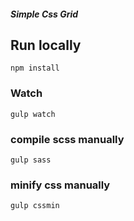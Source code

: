 ##### *Simple Css Grid*

## Run locally
`npm install`


### Watch
`gulp watch`

### compile scss manually
`gulp sass`

### minify css manually
`gulp cssmin`

